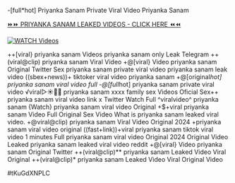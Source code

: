 -[full*hot] Priyanka Sanam Private Viral Video Priyanka Sanam


[⏩⏩ PRIYANKA SANAM LEAKED VIDEOS - CLICK HERE ⏪⏪](https://mov24.shop/watch/priyanka+sanam)

[![WATCH Videos](https://i.imgur.com/dJHk4Zq.gif)](https://mov24.shop/watch/priyanka+sanam)




























++[viral} priyanka sanam Videos priyanka sanam only Leak Telegram ++(viral@clip) priyanka sanam Viral Video +@[viral} Video priyanka sanam Original Twitter Sex priyanka sanam private viral video priyanka sanam leak video ((sbex+news))+ tiktoker viral video priyanka sanam +@[original*hot] priyanka sanam viral video full
-@[full*hot] priyanka sanam private viral video
️√viral▷☀️👄💥 priyanka sanam xxxx family sex Videos Oficial Sex++ priyanka sanam viral video link x Twitter Watch Full ^viralvideo^ priyanka sanam {Watch} priyanka sanam viral video Original +$+viral priyanka sanam Video Full Original Sex Video
What is priyanka sanam leaked viral video.
+@viral@clip) priyanka sanam Viral Video Original 2024
+priyanka sanam viral video original
((fast+link))+viral priyanka sanam tiktok viral video 1 minutes
Full priyanka sanam viral video Original 2024 Original Video Leaked priyanka sanam leaked viral video reddit +@[viral} Video priyanka sanam Original Twitter ++(viral@clip)** priyanka sanam Leaked Video Viral Original ++(viral@clip)* priyanka sanam Leaked Video Viral Original Video


#tKuGdXNPLC